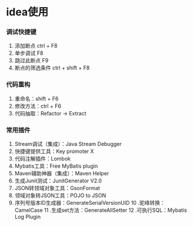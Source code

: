 # idea使用

### 调试快捷键

1. 添加断点 ctrl + F8
2. 单步调试 F8
3. 跳过此断点 F9
4. 断点的筛选条件 ctrl + shift + F8

### 代码重构

1. 重命名：shift + F6
2. 修改方法：ctrl + F6
3. 代码抽取：Refactor -> Extract

### 常用插件

1. Stream调试（集成）：Java Stream Debugger
2. 快捷键提供工具：Key promoter X
3. 代码注解插件：Lombok
4. Mybatis工具：Free MyBatis plugin
5. Maven辅助神器（集成）：Maven Helper
6. 生成Junit测试：JunitGenerator V2.0
7. JSON转领域对象工具：GsonFormat
8. 领域对象转JSON工具：POJO to JSON
9. 序列号版本ID生成器：GenerateSerialVersionUID
10 .驼峰转换：CamelCase
11 .生成set方法：GenerateAllSetter
12 .可执行SQL：Mybatis Log Plugin